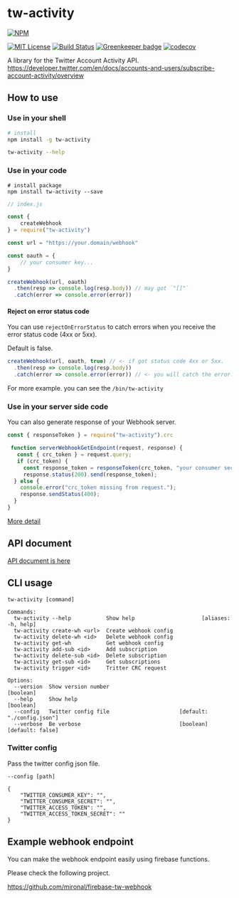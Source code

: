 # tw-activity


[![NPM](https://nodei.co/npm/tw-activity.png)](https://nodei.co/npm/tw-activity/)

[![MIT License](https://img.shields.io/badge/license-MIT-blue.svg?style=flat)](https://github.com/mironal/tw-activity/blob/master/LICENSE) [![Build Status](https://travis-ci.org/mironal/tw-activity.svg)](https://travis-ci.org/mironal/tw-activity) [![Greenkeeper badge](https://badges.greenkeeper.io/mironal/tw-activity.svg)](https://greenkeeper.io/) [![codecov](https://codecov.io/gh/mironal/tw-activity/branch/master/graph/badge.svg)](https://codecov.io/gh/mironal/tw-activity)

A library for the Twitter Account Activity API. https://developer.twitter.com/en/docs/accounts-and-users/subscribe-account-activity/overview

## How to use

### Use in your shell

```sh
# install
npm install -g tw-activity

tw-activity --help
```

### Use in your code

```
# install package
npm install tw-activity --save
```

```js
// index.js

const {
    createWebhook
} = require("tw-activity")

const url = "https://your.domain/webhook"

const oauth = {
    // your consumer key...
}

createWebhook(url, oauth)
  .then(resp => console.log(resp.body)) // may got `"[]"`
  .catch(error => console.error(error))
```

#### Reject on error status code

You can use `rejectOnErrorStatus` to catch errors when you
receive the error status code (4xx or 5xx).

Default is false.

```js
createWebhook(url, oauth, true) // <- if got status code 4xx or 5xx.
  .then(resp => console.log(resp.body))
  .catch(error => console.error(error)) // <- you will catch the error.
```

For more example. you can see the `/bin/tw-activity`

### Use in your server side code

You can also generate response of your Webhook server.

```js
const { responseToken } = require("tw-activity").crc

 function serverWebhookGetEndpoint(request, response) {
   const { crc_token } = request.query;
   if (crc_token) {
     const response_token = responseToken(crc_token, "your consumer secret")
     response.status(200).send(response_token);
  } else {
    console.error("crc_token missing from request.");
    response.sendStatus(400);
  }
}
```

[More detail](https://developer.twitter.com/en/docs/accounts-and-users/subscribe-account-activity/guides/securing-webhooks)


## API document

[API document is here](https://mironal.github.io/tw-activity/)

## CLI usage

```
tw-activity [command]

Commands:
  tw-activity --help           Show help                     [aliases: -h, help]
  tw-activity create-wh <url>  Create webhook config
  tw-activity delete-wh <id>   Delete webhook config
  tw-activity get-wh           Get webhook config
  tw-activity add-sub <id>     Add subscription
  tw-activity delete-sub <id>  Delete subscription
  tw-activity get-sub <id>     Get subscriptions
  tw-activity trigger <id>     Tritter CRC request

Options:
  --version  Show version number                                       [boolean]
  --help     Show help                                                 [boolean]
  --config   Twitter config file                      [default: "./config.json"]
  --verbose  Be verbose                               [boolean] [default: false]

```

### Twitter config

Pass the twitter config json file.

```
--config [path]
```

```
{
    "TWITTER_CONSUMER_KEY": "",
    "TWITTER_CONSUMER_SECRET": "",
    "TWITTER_ACCESS_TOKEN": "",
    "TWITTER_ACCESS_TOKEN_SECRET": ""
}
```
## Example webhook endpoint

You can make the webhook endpoint easily using firebase functions.

Please check the following project.

https://github.com/mironal/firebase-tw-webhook
